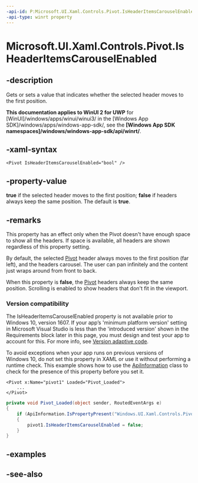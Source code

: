 ```yaml
---
-api-id: P:Microsoft.UI.Xaml.Controls.Pivot.IsHeaderItemsCarouselEnabled
-api-type: winrt property
---
```


<!-- Property syntax
public bool IsHeaderItemsCarouselEnabled { get;  set; }
-->

# Microsoft.UI.Xaml.Controls.Pivot.IsHeaderItemsCarouselEnabled

## -description
Gets or sets a value that indicates whether the selected header moves to the first position.

**This documentation applies to WinUI 2 for UWP** for [WinUI]/windows/apps/winui/winui3/ in the [Windows App SDK]/windows/apps/windows-app-sdk/, see the **[Windows App SDK namespaces]/windows/windows-app-sdk/api/winrt/**.

## -xaml-syntax
```xaml
<Pivot IsHeaderItemsCarouselEnabled="bool" />
```


## -property-value
**true** if the selected header moves to the first position; **false** if headers always keep the same position. The default is **true**.

## -remarks
This property has an effect only when the Pivot doesn't have enough space to show all the headers. If space is available, all headers are shown regardless of this property setting.

By default, the selected [Pivot](pivot.md) header always moves to the first position (far left), and the headers carousel. The user can pan infinitely and the content just wraps around from front to back.

When this property is **false**, the [Pivot](pivot.md) headers always keep the same position. Scrolling is enabled to show headers that don't fit in the viewport.

### Version compatibility

The IsHeaderItemsCarouselEnabled property is not available prior to Windows 10, version 1607. If your app’s 'minimum platform version' setting in Microsoft Visual Studio is less than the 'introduced version' shown in the Requirements block later in this page, you must design and test your app to account for this. For more info, see [Version adaptive code](/windows/uwp/debug-test-perf/version-adaptive-code).

To avoid exceptions when your app runs on previous versions of Windows 10, do not set this property in XAML or use it without performing a runtime check. This example shows how to use the [ApiInformation](/uwp/api/windows.foundation.metadata.apiinformation) class to check for the presence of this property before you set it.

```xaml
<Pivot x:Name="pivot1" Loaded="Pivot_Loaded">
    ...
</Pivot>
```

```csharp
private void Pivot_Loaded(object sender, RoutedEventArgs e)
{
    if (ApiInformation.IsPropertyPresent("Windows.UI.Xaml.Controls.Pivot", "IsHeaderItemsCarouselEnabled"))
    {
        pivot1.IsHeaderItemsCarouselEnabled = false;
    }
}

```



## -examples

## -see-also
